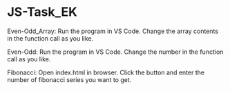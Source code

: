 # JS-Task_EK

Even-Odd_Array: Run the program in VS Code. Change the array contents in the function call as you like.

Even-Odd: Run the program in VS Code. Change the number in the function call as you like.

Fibonacci: Open index.html in browser. Click the button and enter the number of fibonacci series you want to get. 
